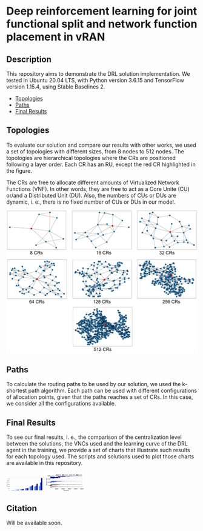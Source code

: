 # Deep reinforcement learning for joint functional split and network function placement in vRAN

## Description
This repository aims to demonstrate the DRL solution implementation. We tested in Ubuntu 20.04 LTS, with Python version 3.6.15 and TensorFlow
version 1.15.4, using Stable Baselines 2.

- [Topologies](#topologies)
- [Paths](#paths)
- [Final Results](#final-results)

## Topologies

To evaluate our solution and compare our results with other works, we used a set of topologies with different sizes, from 8 nodes to 512 nodes. The topologies are hierarchical topologies where the CRs are positioned following a layer order. Each CR has an RU, except the red CR highlighted in the figure.

The CRs are free to allocate different amounts of Virtualized Network Functions (VNF).  In other words, they are free to act as a Core Unite (CU) or/and a Distributed Unit (DU). Also, the numbers of CUs or DUs are dynamic, i. e., there is no fixed number of CUs or DUs in our model.

![topo_fig](https://github.com/LABORA-INF-UFG/paper-GVAK-2022/blob/main/Figures/Topologies.png)

## Paths

To calculate the routing paths to be used by our solution, we used the k-shortest path algorithm. Each path can be used with different configurations of allocation points, given that the paths reaches a set of CRs. In this case, we consider all the configurations available.

## Final Results

To see our final results, i. e., the comparison of the centralization level between the solutions, the VNCs used and the learning curve of the DRL agent in the training, we provide a set of charts that illustrate such results for each topology used. The scripts and solutions used to plot those charts are available in this repository.

<p float="left">
  <img src="https://github.com/LABORA-INF-UFG/paper-GVAK-2022/blob/main/Figures/Fig2.png" width="100" />
  <img src="https://github.com/LABORA-INF-UFG/paper-GVAK-2022/blob/main/Figures/Fig3.png" width="100" />
</p>

## Citation

Will be available soon.
